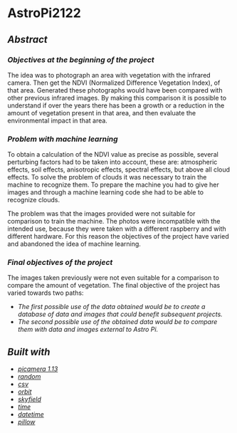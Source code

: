 # AstroPi2122

## *Abstract*

### *Objectives at the beginning of the project*

The idea was to photograph an area with vegetation with the infrared camera. Then get the NDVI (Normalized Difference
Vegetation Index), of that area. Generated these photographs would have been compared with other previous infrared
images. By making this comparison it is possible to understand if over the years there has been a growth or a reduction
in the amount of vegetation present in that area, and then evaluate the environmental impact in that area.

### *Problem with machine learning*

To obtain a calculation of the NDVI value as precise as possible, several perturbing factors had to be taken into
account, these are: atmospheric effects, soil effects, anisotropic effects, spectral effects, but above all cloud
effects. To solve the problem of clouds it was necessary to train the machine to recognize them. To prepare the machine
you had to give her images and through a machine learning code she had to be able to recognize clouds.

The problem was that the images provided were not suitable for comparison to train the machine. The photos were
incompatible with the intended use, because they were taken with a different raspberry and with different hardware. For
this reason the objectives of the project have varied and abandoned the idea of machine learning.

### *Final objectives of the project*

The images taken previously were not even suitable for a comparison to compare the amount of vegetation. The final
objective of the project has varied towards two paths:

- *The first possible use of the data obtained would be to create a database of data and images that could benefit
  subsequent projects.*
- *The second possible use of the obtained data would be to compare them with data and images external to Astro Pi.*

## *Built with*

- *[picamera 1.13](https://picamera.readthedocs.io/en/release-1.13/)*
- *[random](https://docs.python.org/3/library/random.html)*
- *[csv](https://docs.python.org/3/library/csv.html)*
- *[orbit](https://orbit-ml.readthedocs.io/en/latest/)*
- *[skyfield](https://rhodesmill.org/skyfield/)*
- *[time](https://docs.python.org/3/library/time.html)*
- *[datetime](https://docs.python.org/3/library/datetime.html#module-datetime)*
- *[pillow](https://pillow.readthedocs.io/en/stable/)*

